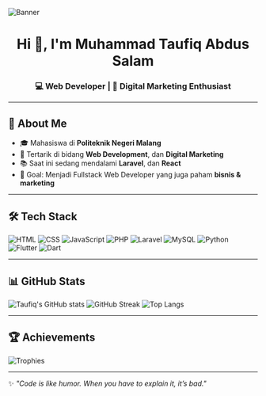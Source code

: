 <!-- Banner -->
![Banner](https://i.imgur.com/dD8mH5T.png)

<h1 align="center">Hi 👋, I'm Muhammad Taufiq Abdus Salam</h1>
<h3 align="center">💻 Web Developer | 🎯 Digital Marketing Enthusiast</h3>

---

## 🚀 About Me
- 🎓 Mahasiswa di **Politeknik Negeri Malang**
- 💼 Tertarik di bidang **Web Development**, dan **Digital Marketing**
- 📚 Saat ini sedang mendalami **Laravel**, dan **React**
- 🎯 Goal: Menjadi Fullstack Web Developer yang juga paham **bisnis & marketing**

---

## 🛠 Tech Stack
![HTML](https://img.shields.io/badge/HTML5-E34F26?style=for-the-badge&logo=html5&logoColor=white)
![CSS](https://img.shields.io/badge/CSS3-1572B6?style=for-the-badge&logo=css3&logoColor=white)
![JavaScript](https://img.shields.io/badge/JavaScript-F7DF1E?style=for-the-badge&logo=javascript&logoColor=black)
![PHP](https://img.shields.io/badge/PHP-777BB4?style=for-the-badge&logo=php&logoColor=white)
![Laravel](https://img.shields.io/badge/Laravel-FF2D20?style=for-the-badge&logo=laravel&logoColor=white)
![MySQL](https://img.shields.io/badge/MySQL-005C84?style=for-the-badge&logo=mysql&logoColor=white)
![Python](https://img.shields.io/badge/Python-3776AB?style=for-the-badge&logo=python&logoColor=white)
![Flutter](https://img.shields.io/badge/Flutter-02569B?style=for-the-badge&logo=flutter&logoColor=white)
![Dart](https://img.shields.io/badge/Dart-0175C2?style=for-the-badge&logo=dart&logoColor=white)

---

## 📊 GitHub Stats
![Taufiq's GitHub stats](https://github-readme-stats.vercel.app/api?username=MuhammadTaufiqAbdusSalam&show_icons=true&theme=radical)
![GitHub Streak](https://github-readme-streak-stats.herokuapp.com/?user=MuhammadTaufiqAbdusSalam&theme=radical)
![Top Langs](https://github-readme-stats.vercel.app/api/top-langs/?username=MuhammadTaufiqAbdusSalam&layout=compact&theme=radical)

---

## 🏆 Achievements
![Trophies](https://github-profile-trophy.vercel.app/?username=MuhammadTaufiqAbdusSalam&theme=radical&no-frame=true&margin-w=10&margin-h=10)

---

✨ _"Code is like humor. When you have to explain it, it’s bad."_  
